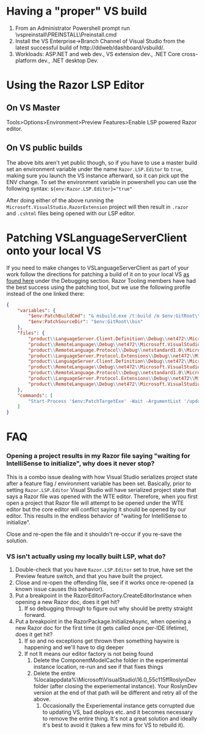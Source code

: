 # Having a "proper" VS build
1. From an Administrator Powershell prompt run \\vspreinstall\PREINSTALL\Preinstall.cmd
1. Install the VS Enterprise->Branch Channel of Visual Studio from the latest successful build of http://ddweb/dashboard/vsbuild/.
1. Workloads: ASP.NET and web dev., VS extension dev., .NET Core cross-platform dev., .NET desktop Dev.

# Using the Razor LSP Editor

## On VS Master
Tools>Options>Environment>Preview Features>Enable LSP powered Razor editor.

## On VS public builds

The above bits aren't yet public though, so if you have to use a master build set an environment variable under the name `Razor.LSP.Editor` to `true`, making sure you launch the VS instance afterward, so it can pick upt the ENV change. To set the environment variable in powershell you can use the following syntax: `${env:Razor.LSP.Editor}="true"`

After doing either of the above running the `Microsoft.VisualStudio.RazorExtension` project will then result in `.razor` and `.cshtml` files being opened with our LSP editor.

# Patching VSLanguageServerClient onto your local VS

If you need to make changes to VSLanguageServerClient as part of your work follow the directions for patching a build of it on to your local VS [as found here](https://devdiv.visualstudio.com/DevDiv/_git/VSLanguageServerClient?path=%2FREADME.md&_a=preview) under the Debugging section. Razor Tooling members have had the best success using the patching tool, but we use the following profile instead of the one linked there:
```json
{
    "variables": {
        "$env:PatchBuildCmd": "& msbuild.exe /t:build /m $env:GitRoot\\src\\RemoteLanguage.sln",
        "$env:PatchSourceDir": "$env:GitRoot\\bin"
    },
    "files": {
        "product\\LanguageServer.Client.Definition\\Debug\\net472\\Microsoft.VisualStudio.LanguageServer.Client.dll": "Common7\\IDE\\PublicAssemblies\\Microsoft.VisualStudio.LanguageServer.Client.dll",
        "product\\RemoteLanguage\\Debug\\net472\\Microsoft.VisualStudio.LanguageServer.Client.Implementation.dll": "Common7\\IDE\\CommonExtensions\\Microsoft\\LanguageServer\\Microsoft.VisualStudio.LanguageServer.Client.Implementation.dll",
        "product\\RemoteLanguage.Protocol\\Debug\\netstandard1.0\\Microsoft.VisualStudio.LanguageServer.Protocol.dll": "Common7\\IDE\\PublicAssemblies\\Microsoft.VisualStudio.LanguageServer.Protocol.dll",
        "product\\LanguageServer.Protocol.Extensions\\Debug\\net472\\Microsoft.VisualStudio.LanguageServer.Protocol.Extensions.dll": "Common7\\IDE\\CommonExtensions\\Microsoft\\LanguageServer\\Microsoft.VisualStudio.LanguageServer.Protocol.Extensions.dll",
        "product\\LanguageServer.Client.Definition\\Debug\\net472\\Microsoft.VisualStudio.LanguageServer.Client.pdb": "Common7\\IDE\\PublicAssemblies\\Microsoft.VisualStudio.LanguageServer.Client.pdb",
        "product\\RemoteLanguage\\Debug\\net472\\Microsoft.VisualStudio.LanguageServer.Client.Implementation.pdb": "Common7\\IDE\\CommonExtensions\\Microsoft\\LanguageServer\\Microsoft.VisualStudio.LanguageServer.Client.Implementation.pdb",
        "product\\RemoteLanguage.Protocol\\Debug\\netstandard1.0\\Microsoft.VisualStudio.LanguageServer.Protocol.pdb": "Common7\\IDE\\PublicAssemblies\\Microsoft.VisualStudio.LanguageServer.Protocol.pdb",
        "product\\LanguageServer.Protocol.Extensions\\Debug\\net472\\Microsoft.VisualStudio.LanguageServer.Protocol.Extensions.pdb": "Common7\\IDE\\CommonExtensions\\Microsoft\\LanguageServer\\Microsoft.VisualStudio.LanguageServer.Protocol.Extensions.pdb",
        "product\\RemoteLanguage\\Debug\\net472\\Microsoft.VisualStudio.LanguageServer.Client.Implementation.pkgdef": "Common7\\IDE\\CommonExtensions\\Microsoft\\LanguageServer\\Microsoft.VisualStudio.LanguageServer.Client.Implementation.pkgdef"
    },
    "commands": [
        "Start-Process '$env:PatchTargetExe' -Wait -ArgumentList '/updateconfiguration'"
    ]
}
```

# FAQ

### Opening a project results in my Razor file saying "waiting for IntelliSense to initialize", why does it never stop?
This is a combo issue dealing with how Visual Studio serializes project state after a feature flag / environment variable has been set. Basically, prior to setting `Razor.LSP.Editor` Visual Studio will have serialized project state that says a Razor file was opened with the WTE editor. Therefore, when you first open a project that Razor file will attempt to be opened under the WTE editor but the core editor will conflict saying it should be opened by our editor. This results in the endless behavior of "waiting for IntelliSense to initialize".

Close and re-open the file and it shouldn't re-occur if you re-save the solution.

### VS isn't actually using my locally built LSP, what do?
1. Double-check that you have `Razor.LSP.Editor` set to true, have set the Preview feature switch, and that you have built the project.
1. Close and re-open the offending file, see if it works once re-opened (a known issue causes this behavior).
1. Put a breakpoint in the RazorEditorFactory.CreateEditorInstance when opening a new Razor doc, does it get hit?
    1. If so debugging through to figure out why should be pretty straight forward.
1. Put a breakpoint in the RazorPackage.InitializeAsync, when opening a new Razor doc for the first time (it gets called once per-IDE lifetime), does it get hit?
    1. If so and no exceptions get thrown then something haywire is happening and we'll have to dig deeper
    1. If not It means our editor factory is not being found
        1. Delete the ComponentModelCache folder in the experimental instance location, re-run and see if that fixes things
        1. Delete the entire %localappdata%\Microsoft\VisualStudio\16.0_55c115ffRoslynDev folder (after closing the experiemental instance). Your RoslynDev version at the end of that path will be different and retry all of the above.
            1. Occasionally the Experiemental instance gets corrupted due to updating VS, bad deploys etc. and it becomes necessary to remove the entire thing. It's not a great solution and ideally it's best to avoid it (takes a few mins for VS to rebuild it).
